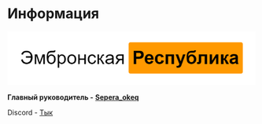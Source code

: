 # Информация

![&#x42D;&#x43C;&#x431;&#x440;&#x43E;&#x43D;&#x441;&#x43A;&#x430;&#x44F; &#x440;&#x435;&#x441;&#x43F;&#x443;&#x431;&#x43B;&#x438;&#x43A;&#x430;](https://github.com/Embronian-IT-Industry/ConstitutialER/blob/master/logo%20%2812%29.png)

**Главный руководитель -** [**Sepera\_okeq**](https://github.com/Sepera-okeq)

Discord - [Тык](https://discordapp.com/api/guilds/663514742287106068/widget.json)
